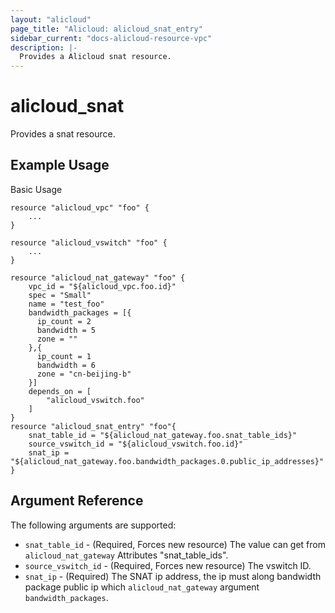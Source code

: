 ```yaml
---
layout: "alicloud"
page_title: "Alicloud: alicloud_snat_entry"
sidebar_current: "docs-alicloud-resource-vpc"
description: |-
  Provides a Alicloud snat resource.
---
```


# alicloud\_snat

Provides a snat resource.

## Example Usage

Basic Usage

```
resource "alicloud_vpc" "foo" {
	...
}

resource "alicloud_vswitch" "foo" {
	...
}

resource "alicloud_nat_gateway" "foo" {
	vpc_id = "${alicloud_vpc.foo.id}"
	spec = "Small"
	name = "test_foo"
	bandwidth_packages = [{
	  ip_count = 2
	  bandwidth = 5
	  zone = ""
	},{
	  ip_count = 1
	  bandwidth = 6
	  zone = "cn-beijing-b"
	}]
	depends_on = [
    	"alicloud_vswitch.foo"
    ]
}
resource "alicloud_snat_entry" "foo"{
	snat_table_id = "${alicloud_nat_gateway.foo.snat_table_ids}"
	source_vswitch_id = "${alicloud_vswitch.foo.id}"
	snat_ip = "${alicloud_nat_gateway.foo.bandwidth_packages.0.public_ip_addresses}"
}
```
## Argument Reference

The following arguments are supported:

* `snat_table_id` - (Required, Forces new resource) The value can get from `alicloud_nat_gateway` Attributes "snat_table_ids".
* `source_vswitch_id` - (Required, Forces new resource) The vswitch ID.
* `snat_ip` - (Required) The SNAT ip address, the ip must along bandwidth package public ip which `alicloud_nat_gateway` argument `bandwidth_packages`.
